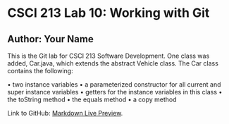 # CSCI 213 Lab 10: Working with Git
## Author: Your Name
This is the Git lab for CSCI 213 Software Development. One class was added, Car.java,
which extends the abstract Vehicle class. The Car class contains the following:

• two instance variables
• a parameterized constructor for all current and super instance variables
• getters for the instance variables in this class
• the toString method
• the equals method
• a copy method

Link to GitHub: [Markdown Live Preview](https://github.com/WillRoberts45/CSCI213-Lab10).